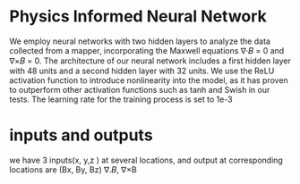 # Physics Informed Neural Network 
We employ neural networks with two hidden layers to analyze the data collected from a mapper, incorporating the Maxwell equations ∇·𝐵 = 0 and ∇×𝐵 = 0. The architecture of our neural network includes a first hidden layer with 48 units and a second hidden layer with 32 units. We use the ReLU activation function to introduce nonlinearity into the model, as it has proven to outperform other activation functions such as tanh and Swish in our tests. The learning rate for the training process is set to 1e-3
# inputs and outputs
we have 3 inputs(x, y,z ) at several locations, and output at corresponding locations are (Bx, By, Bz)
∇.𝐵, ∇×B
